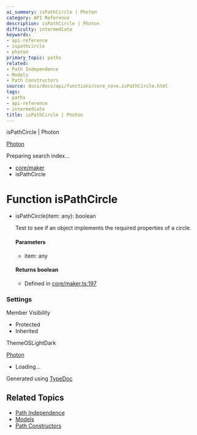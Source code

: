 ```yaml
---
ai_summary: isPathCircle | Photon
category: API Reference
description: isPathCircle | Photon
difficulty: intermediate
keywords:
- api-reference
- ispathcircle
- photon
primary_topic: paths
related:
- Path Independence
- Models
- Path Constructors
source: docs/docs/api/functions/core_core.isPathCircle.html
tags:
- paths
- api-reference
- intermediate
title: isPathCircle | Photon
---
```

isPathCircle | Photon

[Photon](../index.md)




Preparing search index...

* [core/maker](../modules/core_maker.md)
* isPathCircle

# Function isPathCircle

* isPathCircle(item: any): boolean

  Test to see if an object implements the required properties of a circle.

  #### Parameters

  + item: any

  #### Returns boolean

  + Defined in [core/maker.ts:197](https://github.com/mwhite454/photon/blob/main/packages/photon/src/core/maker.ts#L197)

### Settings

Member Visibility

* Protected
* Inherited

ThemeOSLightDark

[Photon](../index.md)

* Loading...

Generated using [TypeDoc](https://typedoc.org/)

## Related Topics

- [Path Independence](../index.md)
- [Models](../index.md)
- [Path Constructors](../index.md)
